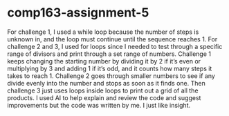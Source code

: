 # comp163-assignment-5
For challenge 1, I used a while loop because the number of steps is unknown in, and the loop must continue until the sequence reaches 1. For challenge 2 and 3, I used for loops since I needed to test through a specific range of divisors and print through a set range of numbers. Challenge 1 keeps changing the starting number by dividing it by 2 if it’s even or multiplying by 3 and adding 1 if it’s odd, and it counts how many steps it takes to reach 1. Challenge 2 goes through smaller numbers to see if any divide evenly into the number and stops as soon as it finds one. Then challenge 3  just uses loops inside loops to print out a grid of all the products. I used AI to help explain and review the code and suggest improvements but the code was written by me. I just like insight.
